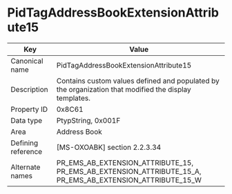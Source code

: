 # PidTagAddressBookExtensionAttribute15

| Key | Value |
|---|---|
| Canonical name | PidTagAddressBookExtensionAttribute15 |
| Description | Contains custom values defined and populated by the organization that modified the display templates. |
| Property ID | 0x8C61 |
| Data type | PtypString, 0x001F |
| Area | Address Book |
| Defining reference | [MS-OXOABK] section 2.2.3.34 |
| Alternate names | PR_EMS_AB_EXTENSION_ATTRIBUTE_15, PR_EMS_AB_EXTENSION_ATTRIBUTE_15_A, PR_EMS_AB_EXTENSION_ATTRIBUTE_15_W |
